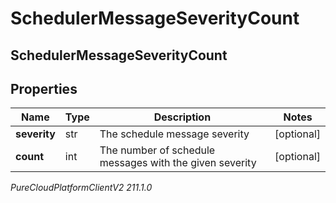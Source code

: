 # SchedulerMessageSeverityCount

## SchedulerMessageSeverityCount

## Properties

|Name | Type | Description | Notes|
|------------ | ------------- | ------------- | -------------|
| **severity** | str | The schedule message severity | [optional] |
| **count** | int | The number of schedule messages with the given severity | [optional] |



_PureCloudPlatformClientV2 211.1.0_
